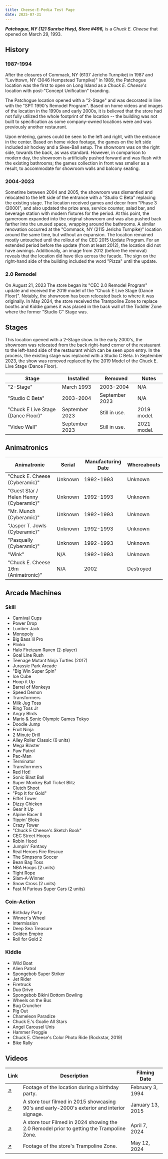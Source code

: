 ```yaml
---
title: Cheese-E-Pedia Test Page
date: 2025-07-31
---
```


***Patchogue, NY (121 Sunrise Hwy), Store #496,*** is a *Chuck E. Cheese* that opened on March 29, 1993.

## History
### 1987-1994
After the closures of Commack, NY (6137 Jericho Turnpike) in 1987 and "Levittown, NY (3046 Hempstead Turnpike)" in 1989, the Patchogue location was the first to open on Long Island as a *Chuck E. Cheese's* location with post-"Concept Unification" branding.

The Patchogue location opened with a "2-Stage" and was decorated in line with the "SPT 1990's Remodel Program". Based on home videos and images of the location in the 1990s and early 2000s, it is believed that the store had not fully utilized the whole footprint of the location -- the building was not built to specification as some company-owned locations were and was previously another restaurant.

Upon entering, games could be seen to the left and right, with the entrance in the center. Based on home video footage, the games on the left side included air hockey and a Skee-Ball setup. The showroom was on the right side, towards the back, as was standard. However, in comparison to modern day, the showroom is artificially pushed forward and was flush with the existing bathrooms; the games collection in front was smaller as a result, to accommodate for showroom walls and balcony seating.

### 2004-2023
Sometime between 2004 and 2005, the showroom was dismantled and relocated to the left side of the entrance with a "Studio C Beta" replacing the existing stage. The location received games and decor from "Phase 3 (2000)", and also updated the prize area, service counter, salad bar, and beverage station with modern fixtures for the period. At this point, the gameroom expanded into the original showroom and was also pushed back farther into the unused space, wrapping around the bathrooms. A similar renovation occurred at the "Commack, NY (2115 Jericho Turnpike)" location around the same time, but without an expansion.
The location remained mostly untouched until the rollout of the CEC 2015 Update Program. For an extended period before the update (from at least 2012), the location did not have awnings. Additionally, an image from 2012 (before the removal) reveals that the location did have tiles across the facade. The sign on the right-hand side of the building included the word "Pizza" until the update.

### 2.0 Remodel
On August 21, 2023 The store began its "CEC 2.0 Remodel Program" update and received the 2019 model of the "Chuck E Live Stage (Dance Floor)". Notably, the showroom has been relocated back to where it was originally. In May 2024, the store received the Trampoline Zone to replace booths and Kiddie games it was placed in the back wall of the Toddler Zone where the former "Studio C" Stage was.

## Stages
This location opened with a 2-Stage show. In the early 2000's, the showroom was relocated from the back right-hand corner of the restaurant to the left-hand side of the restaurant which can be seen upon entry. In the process, the existing stage was replaced with a Studio C Beta. In September 2023, the show was removed replaced by the 2019 Model of the Chuck E. Live Stage (Dance Floor).

| Stage | Installed | Removed | Notes |
| --- | --- | --- | --- |
| "2-Stage" | March 1993 | 2003-2004 | N/A |
| "Studio C Beta" | 2003-2004 | September 2023 | N/A |
| "Chuck E Live Stage (Dance Floor)" | September 2023 | Still in use. | 2019 model. |
| "Video Wall" | September 2023 | Still in use. | 2021 model. |

## Animatronics
| Animatronic | Serial | Manufacturing Date | Whereabouts |
| --- | --- | --- | --- |
| "Chuck E. Cheese (Cyberamic)" | Unknown | 1992-1993 | Unknown |
| "Guest Star / Helen Henny (Cyberamic)" | Unknown | 1992-1993 | Unknown |
| "Mr. Munch (Cyberamic)" | Unknown | 1992-1993 | Unknown |
| "Jasper T. Jowls (Cyberamic)" | Unknown | 1992-1993 | Unknown | 
| "Pasqually (Cyberamic)" | Unknown | 1992-1993 | Unknown |
| "Wink" | N/A | 1992-1993 | Unknown |
| "Chuck E. Cheese 16m (Animatronic)" | N/A | 2002 | Destroyed |

## Arcade Machines
### Skill 
- Carnival Cups
- Power Drop
- Lumber Jack
- Monopoly
- Big Bass lil Pro
- Plinko
- Halo Fireteam Raven (2-player)
- Goal Line Rush
- Teenage Mutant Ninja Turtles (2017)
- Jurassic Park Arcade
- "Big Win Super Spin"
- Ice Cube
- Hoop it Up
- Barrel of Monkeys
- Speed Demon
- Transformers
- Milk Jug Toss
- Ring Toss Jr
- Angry BIrds
- Mario & Sonic Olympic Games Tokyo
- Doodle Jump
- Fruit Ninja
- 2 Minute Drill
- Alley Roller Classic (6 units)
- Mega Blaster
- Paw Patrol
- Pac-Man
- Terminator
- Transforrmers
- Red Hot!
- Sonic Blast Ball
- Super Monkey Ball Ticket Blitz
- Clutch Shoot
- "Pop It for Gold"
- Eiffel Tower
- Dizzy Chicken
- Gear it Up
- Alpine Racer ll
- Tippin' Bloks
- Crazy Tower
- "Chuck E Cheese's Sketch Book"
- CEC Street Hoops
- Robin Hood
- Jumpin' Fantasy
- Real Heroes Fire Rescue
- The Simpsons Soccer
- Bean Bag Toss
- NBA Hoops (2 units)
- Tight Rope
- Slam-A-Winner
- Snow Cross (2 units)
- Fast N Furious Super Cars (2 units)

### Coin-Action
- Birthday Party
- Winner's Wheel
- Intermission
- Deep Sea Treasure
- Golden Empire
- Roll for Gold 2

### Kiddie
- Wild Boat
- Alien Patrol
- Spongebob Super Striker
- Jet Rider
- Firetruck
- Duo Drive
- Spongebob Bikini Bottom Bowling
- Wheels on the Bus
- Bug Cruncher
- Pig Out
- Chameleon Paradize
- Chuck E.'s Goalie All Stars
- Angel Carousel Unis
- Hammer Froggie
- Chuck E. Cheese's Color Photo Ride (Rockstar, 2019)
- Bike Rally

## Videos
| Link | Description | Filming Date |
| --- | --- | --- |
| [↗️](https://www.youtube.com/watch?v=lSmh1V2Yevs) | Footage of the location during a birthday party. | February 3, 1994 |
| [↗️](https://www.youtube.com/watch?v=nEX2SIb4z1I) | A store tour filmed in 2015 showcasing 90's and early-2000's exterior and interior signage. | January 13, 2015 |
| [↗️](https://www.youtube.com/watch?v=bff0fPiHGng) | A store tour Filmed in 2024 showing the 2.0 Remodel prior to getting the Trampoline Zone. | April 7, 2024 |
| [↗️](https://www.youtube.com/watch?v=mVcPDdtDAlQ) | Footage of the store's Trampoline Zone. | May 12, 2024 |
